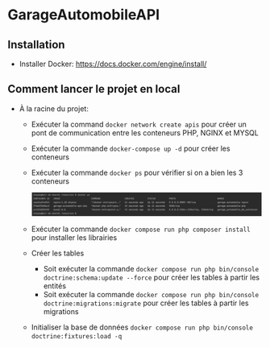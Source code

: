 # GarageAutomobileAPI
## Installation
- Installer Docker: https://docs.docker.com/engine/install/
## Comment lancer le projet en local

- À la racine du projet:
  - Exécuter la command `docker network create apis` pour créer un pont de communication entre les conteneurs PHP, NGINX et MYSQL
  - Exécuter la commande `docker-compose up -d` pour créer les conteneurs
  - Exécuter la commande `docker ps` pour vérifier si on a bien les 3 conteneurs
  
    ![ScreenShot](./readme/containers.png)
  
  - Exécuter la commande `docker compose run php composer install` pour installer les librairies
  - Créer les tables 
    - Soit exécuter la commande `docker compose run php bin/console doctrine:schema:update --force` pour créer les tables à partir les entités
    - Soit exécuter la commande `docker compose run php bin/console doctrine:migrations:migrate` pour créer les tables à partir les migrations 
  - Initialiser la base de données `docker compose run php bin/console doctrine:fixtures:load -q`
